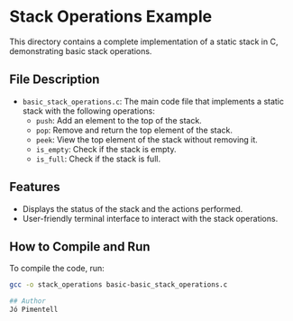 # Stack Operations Example

This directory contains a complete implementation of a static stack in C, demonstrating basic stack operations.

## File Description

- `basic_stack_operations.c`: The main code file that implements a static stack with the following operations:
  - `push`: Add an element to the top of the stack.
  - `pop`: Remove and return the top element of the stack.
  - `peek`: View the top element of the stack without removing it.
  - `is_empty`: Check if the stack is empty.
  - `is_full`: Check if the stack is full.

## Features

- Displays the status of the stack and the actions performed.
- User-friendly terminal interface to interact with the stack operations.

## How to Compile and Run

To compile the code, run:
```bash
gcc -o stack_operations basic-basic_stack_operations.c

## Author
Jó Pimentell
